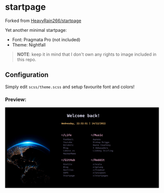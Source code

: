# startpage

Forked from [HeavyRain266/startpage](https://github.com/HeavyRain266/startpage)

Yet another minimal startpage:
- Font: Pragmata Pro (not included)
- Theme: Nightfall

> **NOTE**: keep it in mind that I don't own any rights to image included in this repo.

## Configuration
Simply edit `scss/theme.scss` and setup favourite font and colors!

### Preview:

![img](preview-1.png)
